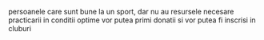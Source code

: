persoanele care sunt bune la un sport, dar nu au resursele necesare practicarii in conditii optime vor putea primi donatii si vor putea fi inscrisi in cluburi
